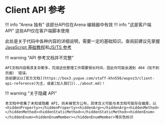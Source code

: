 # Client API 参考
!!! info "Arena 独有"
    该部分API仅在Arena 编辑器中有效
!!! info "这是客户端API"
    这些API仅在客户端脚本使用

此处是关于代码中各种内容的详细说明，需要一定的基础知识。查阅前建议先掌握 [JavaScript 基础教程](../learn/js/index.md)和[JS/TS 参考](../js/index.md)

!!! warning "API 参考文档并不完整"

    API文档内容极其复杂繁多，完成这些整理工作需要很长时间，因此你可能会遇到 404（找不到页面） 错误。  
    目前建议以[官方文档](https://box3.yuque.com/staff-khn556/wupvz3/client-api-reference)为主，或者[加入我们](../about.md)！

!!! warning "关于隐藏 API"

    本文档中收集了未知或隐藏 API，尚未被官方公布，具体含义可能与本文档可能存在偏差，以<hiddenProperty></hiddenProperty><hiddenArg></hiddenArg><hiddenMethod></hiddenMethod><hiddenStaticMethod></hiddenStaticMethod><hiddenEnum></hiddenEnum><hiddenEnumMember></hiddenEnumMember>等灰色标识